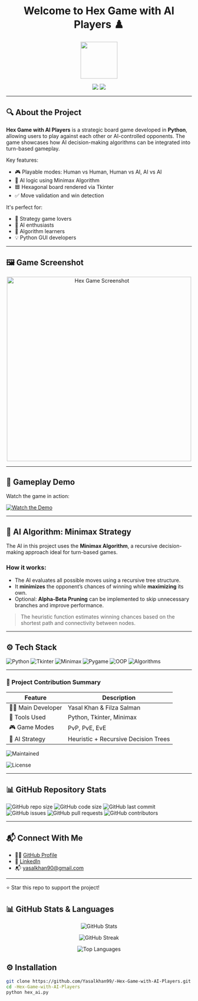<h1 align="center">Welcome to Hex Game with AI Players ♟️</h1>

<p align="center">
  <img src="https://avatars.githubusercontent.com/Yasalkhan99" width="100" />
</p>

<p align="center">
  <a href="https://github.com/Yasalkhan99"><img src="https://img.shields.io/github/followers/Yasalkhan99?label=Follow&style=social"></a>
  <a href="https://github.com/Yasalkhan99/-Hex-Game-with-AI-Players"><img src="https://img.shields.io/github/stars/Yasalkhan99/-Hex-Game-with-AI-Players?style=social"></a>
</p>

---

## 🔍 About the Project

**Hex Game with AI Players** is a strategic board game developed in **Python**, allowing users to play against each other or AI-controlled opponents. The game showcases how AI decision-making algorithms can be integrated into turn-based gameplay.

Key features:
- 🎮 Playable modes: Human vs Human, Human vs AI, AI vs AI
- 🧠 AI logic using Minimax Algorithm
- 🟦 Hexagonal board rendered via Tkinter
- ✅ Move validation and win detection

It's perfect for:
- 🧩 Strategy game lovers  
- 🤖 AI enthusiasts  
- 🧠 Algorithm learners  
- 💡 Python GUI developers

---

## 🖼️ Game Screenshot

<p align="center">
  <img src="<URL_TO_YOUR_SCREENSHOT>" alt="Hex Game Screenshot" width="500"/>
</p>

---

## 🎥 Gameplay Demo

Watch the game in action:

[![Watch the Demo](https://img.youtube.com/vi/<YOUTUBE_VIDEO_ID>/0.jpg)](https://www.youtube.com/watch?v=<YOUTUBE_VIDEO_ID>)

---

## 🤖 AI Algorithm: Minimax Strategy

The AI in this project uses the **Minimax Algorithm**, a recursive decision-making approach ideal for turn-based games.

### How it works:
- The AI evaluates all possible moves using a recursive tree structure.
- It **minimizes** the opponent’s chances of winning while **maximizing** its own.
- Optional: **Alpha-Beta Pruning** can be implemented to skip unnecessary branches and improve performance.

> The heuristic function estimates winning chances based on the shortest path and connectivity between nodes.

---

## ⚙️ Tech Stack

![Python](https://img.shields.io/badge/Python-3776AB?style=for-the-badge&logo=python&logoColor=white)
![Tkinter](https://img.shields.io/badge/Tkinter-GUI-informational?style=for-the-badge)
![Minimax](https://img.shields.io/badge/AI-Minimax-purple?style=for-the-badge)
![Pygame](https://img.shields.io/badge/Pygame-Development-informational?style=for-the-badge&logo=pygame)
![OOP](https://img.shields.io/badge/OOP-Design-informational?style=for-the-badge)
![Algorithms](https://img.shields.io/badge/Algorithms-Pathfinding-green?style=for-the-badge)

---

### 🧠 Project Contribution Summary

| Feature           | Description                                 |
|-------------------|---------------------------------------------|
| 👨‍💻 Main Developer   | Yasal Khan & Filza Salman                               |
| 🧰 Tools Used       | Python, Tkinter, Minimax                    |
| 🎮 Game Modes       | PvP, PvE, EvE                                |
| 🧠 AI Strategy      | Heuristic + Recursive Decision Trees        |


![Maintained](https://img.shields.io/badge/Maintained-Yes-brightgreen)

![License](https://img.shields.io/github/license/Yasalkhan99/-Hex-Game-with-AI-Players)

---

## 📊 GitHub Repository Stats

![GitHub repo size](https://img.shields.io/github/repo-size/Yasalkhan99/-Hex-Game-with-AI-Players)
![GitHub code size](https://img.shields.io/github/languages/code-size/Yasalkhan99/-Hex-Game-with-AI-Players)
![GitHub last commit](https://img.shields.io/github/last-commit/Yasalkhan99/-Hex-Game-with-AI-Players)
![GitHub issues](https://img.shields.io/github/issues/Yasalkhan99/-Hex-Game-with-AI-Players)
![GitHub pull requests](https://img.shields.io/github/issues-pr/Yasalkhan99/-Hex-Game-with-AI-Players)
![GitHub contributors](https://img.shields.io/github/contributors/Yasalkhan99/-Hex-Game-with-AI-Players)

---

## 📬 Connect With Me

- 🧑‍💻 [GitHub Profile](https://github.com/Yasalkhan99)
- 💼 [LinkedIn](https://www.linkedin.com/in/muhammad-yasal-khan-3b9048b7/)
- 📬 yasalkhan90@gmail.com

---

⭐️ Star this repo to support the project!

## 📊 GitHub Stats & Languages

<p align="center">
  <img src="https://github-readme-stats.vercel.app/api?username=Yasalkhan99&show_icons=true&theme=tokyonight&count_private=true&include_all_commits=true" alt="GitHub Stats" />
</p>

<p align="center">
  <img src="https://github-readme-streak-stats.herokuapp.com?user=Yasalkhan99&theme=tokyonight" alt="GitHub Streak" />
</p>

<p align="center">
  <img src="https://github-readme-stats.vercel.app/api/top-langs/?username=Yasalkhan99&layout=compact&theme=tokyonight" alt="Top Languages" />
</p>



## ⚙️ Installation

```bash
git clone https://github.com/Yasalkhan99/-Hex-Game-with-AI-Players.git
cd -Hex-Game-with-AI-Players
python hex_ai.py
